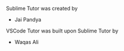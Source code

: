Sublime Tutor was created by

* Jai Pandya

VSCode Tutor was built upon Sublime Tutor by

* Waqas Ali